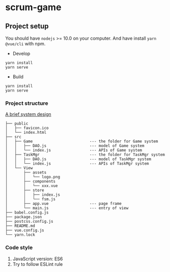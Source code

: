# scrum-game

## Project setup
You should have `nodejs` >= 10.0 on your computer. And have install `yarn` `@vue/cli` with npm.

* Develop

```
yarn install
yarn serve
```

* Build

```
yarn install
yarn serve
```

### Project structure
[A brief system design](https://drive.google.com/file/d/13cq_dwREi-ScT4ablY6bY8jX3foHvQpk/view?usp=sharing)
```text
├── public
│   ├── favicon.ico
│   └── index.html
├── src
│   ├── Game                         --- the folder for Game system 
│   │   ├── DAO.js                   --- model of Game system
│   │   └── index.js                 --- APIs of Game system
│   ├── TaskMgr                      --- the folder for TaskMgr system 
│   │   ├── DAO.js                   --- model of TaskMgr system
│   │   └── index.js                 --- APIs of TaskMgr system
│   └── View
│       ├── assets
│       │   └── logo.png
│       ├── components
│       │   └── xxx.vue
│       ├── store
│       │   ├── index.js
│       │   └── fsm.js
│       ├── app.vue                  --- page frame
│       └── main.js                  --- entry of view
├── babel.config.js
├── package.json
├── postcss.config.js
├── README.md
├── vue.config.js
└── yarn.lock
```

### Code style
1. JavaScript version: ES6
2. Try to follow ESLint rule